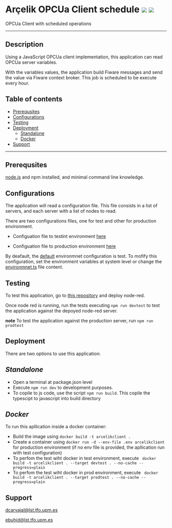 # Arçelik OPCUa Client schedule <img src="https://img.shields.io/badge/nodejs-16-red"> <img src="https://img.shields.io/badge/typescript-4.8.4-blue">


OPCUa Client with scheduled operations

- -  -
## Description

Using a JavaScript OPCUa client implementation, this application can read OPCUa server variables. 

With the variables values, the application build Fiware messages and  send the value via Fiware context broker. This job is scheduled to be execute every hour.


## Table of contents

* [Prerequsites](#prerequsites)
* [Configurations](#configurations)
* [Testing](#testing)
* [Deployment](#deployment)
    * [Standalone](#standalone)
    * [Docker](#docker)
* [Support](#support)

- - -

## Prerequsites

[node.js](https://nodejs.org/en/) and npm installed, and minimal command line knowledge.

## Configurations

The application will read a configuration file. This file consists in a list of servers, and each server with a list of nodes to read.

There are two configurations files, one for test and other for production environment.

* Configuation file to testint environment [here](./build/OPCUaClientConfigTest.js)

* Configuation file to production environment [here](./build/OPCUaClientConfigProd.js)


By deafault, the [default](./src/environment.ts) environmnet configuration is test. To mofify this configuration, set the environment variables at system level or change the [environmnet.ts](./src/environment.ts) file content.

## Testing
To test this application, go to [this repository](https://gitlab.lst.tfo.upm.es/shop4cf/node-red-opc-ua-server) and deploy node-red.

Once node red is running, run the tests executing ``npm run devtest`` to test the application against the depoyed node-red server.

**note** To test the application against the production server, run ``npm run prodtest``


## Deployment

There are two options to use this application:

## *Standalone*

* Open a terminal at package.json level 
* Execute ``npm run dev`` to development purposes.
* To copile to js code, use the script ``npm run build``. This copile the typescipt to javascript into build directory


## *Docker*

To run this apllication inside a docker container:

* Build the image using ``docker build -t arcelikclient .``
* Create a container using ``docker run -d --env-file .env arcelikclient`` for production environment (if no env file is provided, the apllication run with test configuration)
* To perfom the test wiht docker in test environment, execute `` docker build -t arcelikclient . --target devtest . --no-cache --progress=plain``
* To perfom the test wiht docker in prod environment, execute `` docker build -t arcelikclient . --target prodtest . --no-cache --progress=plain`` 


## Support

dcarvajal@lst.tfo.upm.es

ebuhid@lst.tfo.upm.es


